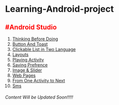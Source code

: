 # Learning-Android-project
<font color="red"><h2>#Android Studio</h2></font> 
<ol>
    <li><a href="#Using_Lists_for_Menus">Thinking Before Doing</a></li>
    <li><a href="#Using_Lists_for_Menus">Button And Toast</a></li>
    <li><a href="#Using_Lists_for_Menus">Clickable List in Two Language</a></li>
    <li><a href="#Using_Lists_for_Menus">Layouts</a></li>
    <li><a href="#Using_Lists_for_Menus">Playing Activity</a></li>
    <li><a href="#Using_Lists_for_Menus">Saving Prefrence</a></li>
    <li><a href="#Using_Lists_for_Menus">Image & Slider</a></li>
    <li><a href="#Using_Lists_for_Menus">Web Pages</a></li>
    <li><a href="#Using_Lists_for_Menus">From One Activity to Next</a></li>
    <li><a href="#Using_Lists_for_Menus">Sms</a></li>	
</ol>
<h6>Content Will be Updated Soon!!!!!</h6>
